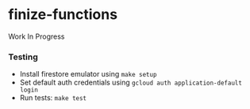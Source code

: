 # finize-functions

Work In Progress

### Testing

- Install firestore emulator using `make setup`
- Set default auth credentials using `gcloud auth application-default login`
- Run tests: `make test`